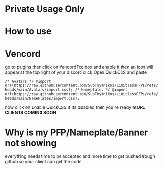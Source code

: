 # Private Usage Only

# How to use

# Vencord

go to plugins then click on VencordToolbox and enable it then an icon will appear at the top right of your discord click Open QuickCSS and paste


`/* Avatars */
@import url(https://raw.githubusercontent.com/SubToy0nikos/LimitlessPFPs/refs/heads/main/Avatars/import.css);
/* Nameplates */
@import url(https://raw.githubusercontent.com/SubToy0nikos/LimitlessPFPs/refs/heads/main/NamePlates/import.css);
`


now click on Enable QuickCSS if its disabled then you're ready
**MORE CLIENTS COMING SOON**

# Why is my PFP/Nameplate/Banner not showing

everything needs time to be accepted and more time to get pushed trough github so your client can get the code

